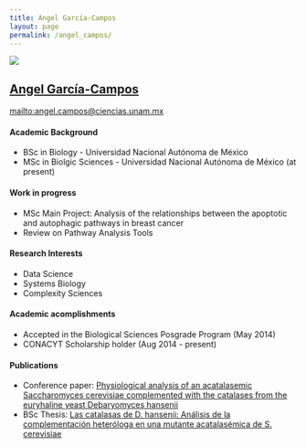```yaml
---
title: Angel García-Campos
layout: page
permalink: /angel_campos/
---
```


![][image]
## **[Angel García-Campos][3]**
<mailto:angel.campos@ciencias.unam.mx>

#### Academic Background

* BSc in Biology - Universidad Nacional Autónoma de México
* MSc in Biolgic Sciences - Universidad Nacional Autónoma de México (at present)

#### **Work in progress**
* MSc Main Project: Analysis of the relationships between the apoptotic and autophagic pathways in breast cancer
* Review on Pathway Analysis Tools

#### Research Interests
* Data Science
* Systems Biology
* Complexity Sciences

#### Academic acomplishments
* Accepted in the Biological Sciences Posgrade Program (May 2014)
* CONACYT Scholarship holder (Aug 2014 - present)

#### Publications
* Conference paper: [Physiological analysis of an acatalasemic Saccharomyces cerevisiae complemented with the catalases from the euryhaline yeast Debaryomyces hansenii][1]
* BSc Thesis: [Las catalasas de D. hansenii: Análisis de la complementación heteróloga en una mutante acatalasémica de S. cerevisiae][2] 




[image]:https://i1.rgstatic.net/i/profile/6f5c1557779f73872d_l_bf970.jpg
[1]: https://www.researchgate.net/publication/278683392_Physiological_analysis_of_an_acatalasemic_Saccharomyces_cerevisiae_complemented_with_the_catalases_from_the_euryhaline_yeast_Debaryomyces_hanse
[2]: https://www.researchgate.net/publication/278683656_Las_catalasas_de_D._hansenii_Anlisis_de_la_complementacin_heterloga_en_una_mutante_acatalasmica_de_S._cerevisiae
[3]: https://www.researchgate.net/profile/Angel_Garcia-Campos
